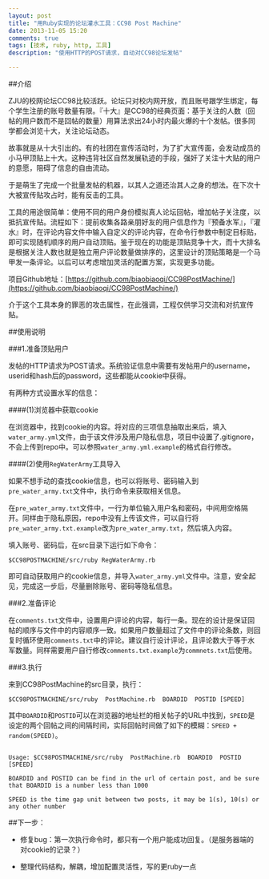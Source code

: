 ```yaml
---
layout: post
title: "用Ruby实现的论坛灌水工具：CC98 Post Machine"
date: 2013-11-05 15:20
comments: true
tags: [技术, ruby, http, 工具]
description: "使用HTTP的POST请求，自动对CC98论坛发帖"

---
```

##介绍

ZJU的校网论坛CC98比较活跃。论坛只对校内网开放，而且账号跟学生绑定，每个学生注册的账号数量有限。『十大』是CC98的经典页面：基于关注的人数（回帖的用户数而不是回帖的数量）用算法求出24小时内最火爆的十个发帖。很多同学都会浏览十大，关注论坛动态。

故事就是从十大引出的。有的社团在宣传活动时，为了扩大宣传面，会发动成员的小马甲顶贴上十大。这种违背社区自然发展轨迹的手段，强奸了关注十大贴的用户的意愿，阻碍了信息的自由流动。

于是萌生了完成一个批量发帖的机器，以其人之道还治其人之身的想法。在下次十大被宣传贴攻占时，能有反击的工具。

工具的用途很简单：使用不同的用户身份模拟真人论坛回帖，增加帖子关注度，以抵抗宣传贴。流程如下：提前收集各路亲朋好友的用户信息作为『预备水军』，『灌水』时，在评论内容文件中输入自定义的评论内容，在命令行参数中制定目标贴，即可实现随机顺序的用户自动顶贴。鉴于现在的功能是顶贴竞争十大，而十大排名是根据关注人数也就是独立用户评论数量做排序的，这里设计的顶贴策略是一个马甲发一条评论。以后可以考虑增加灵活的配置方案，实现更多功能。

项目Github地址：[https://github.com/biaobiaoqi/CC98PostMachine/](https://github.com/biaobiaoqi/CC98PostMachine/)

介于这个工具本身的罪恶的攻击属性，在此强调，工程仅供学习交流和对抗宣传贴。
<!--more-->

##使用说明

###1.准备顶贴用户

发帖的HTTP请求为POST请求。系统验证信息中需要有发帖用户的username，userid和hash后的password，这些都能从cookie中获得。

有两种方式设置水军的信息：

####(1)浏览器中获取cookie

在浏览器中，找到cookie的内容。将对应的三项信息抽取出来后，填入`water_army.yml`文件，由于该文件涉及用户隐私信息，项目中设置了.gitignore，不会上传到repo中。可以参照`water_army.yml.example`的格式自行修改。

####(2)使用`RegWaterArmy`工具导入

如果不想手动的查找cookie信息，也可以将账号、密码输入到`pre_water_army.txt`文件中，执行命令来获取相关信息。

在`pre_water_army.txt`文件中，一行为单位输入用户名和密码，中间用空格隔开。同样由于隐私原因，repo中没有上传该文件，可以自行将`pre_water_army.txt.example`改为`pre_water_army.txt`，然后填入内容。

填入账号、密码后，在src目录下运行如下命令：
```
$CC98POSTMACHINE/src/ruby RegWaterArmy.rb
```
即可自动获取用户的cookie信息，并导入`water_army.yml`文件中。注意，安全起见，完成这一步后，尽量删除账号、密码等隐私信息。


###2.准备评论

在`comments.txt`文件中，设置用户评论的内容，每行一条。现在的设计是保证回帖的顺序与文件中的内容顺序一致。如果用户数量超过了文件中的评论条数，则回复时循环使用`comments.txt`中的评论。建议自行设计评论，且评论数大于等于水军数量。同样需要用户自行修改`comments.txt.example`为`commnets.txt`后使用。

###3.执行

来到CC98PostMachine的src目录，执行：

```
$CC98POSTMACHINE/src/ruby  PostMachine.rb  BOARDID  POSTID [SPEED]
```

其中`BOARDID`和`POSTID`可以在浏览器的地址栏的相关帖子的URL中找到，`SPEED`是设定的两个回帖之间的间隔时间，实际回帖时间做了如下的模糊：`SPEED + random(SPEED)`。


```

Usage: $CC98POSTMACHINE/src/ruby  PostMachine.rb  BOARDID  POSTID [SPEED]

BOARDID and POSTID can be find in the url of certain post, and be sure that BOARDID is a number less than 1000

SPEED is the time gap unit between two posts, it may be 1(s), 10(s) or any other number

```

##下一步：

* 修复bug：第一次执行命令时，都只有一个用户能成功回复。（是服务器端的对cookie的记录？）

* 整理代码结构，解耦，增加配置灵活性，写的更ruby一点